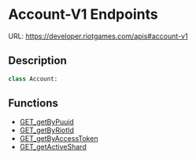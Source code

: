 # Account-V1 Endpoints
URL: https://developer.riotgames.com/apis#account-v1

## Description
```py
class Account:
```
## Functions
- [GET_getByPuuid](https://github.com/Jet612/valaw/tree/main/docs/examples/Account-V1/GET_getByPuuid.md)
- [GET_getByRiotId](https://github.com/Jet612/valaw/tree/main/docs/examples/Account-V1/GET_getByRiotId.md)
- [GET_getByAccessToken](https://github.com/Jet612/valaw/tree/main/docs/examples/Account-V1/GET_getByAccessToken.md)
- [GET_getActiveShard](https://github.com/Jet612/valaw/tree/main/docs/examples/Account-V1/GET_getActiveShard.md)
